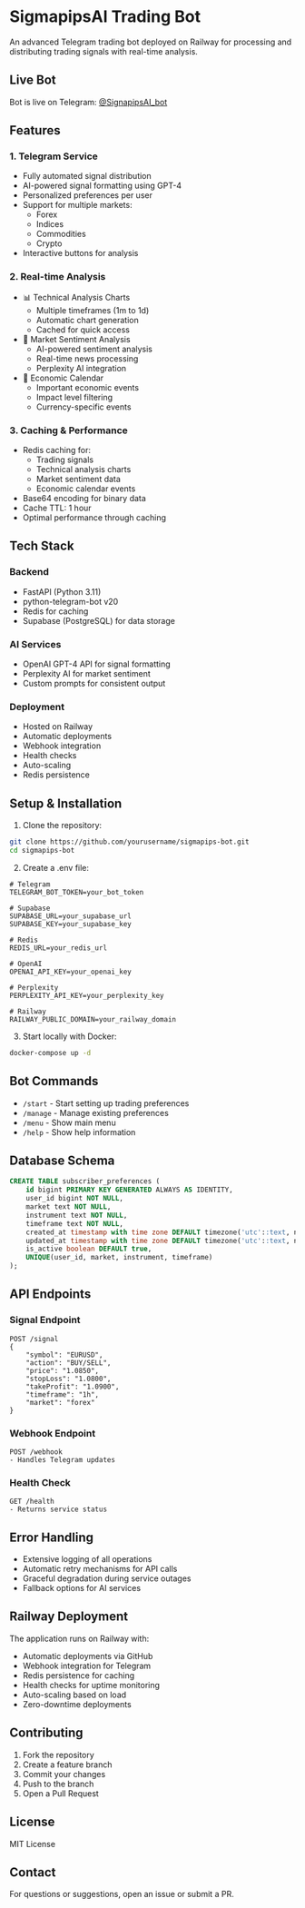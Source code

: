 # SigmapipsAI Trading Bot

An advanced Telegram trading bot deployed on Railway for processing and distributing trading signals with real-time analysis.

## Live Bot
Bot is live on Telegram: [@SignapipsAI_bot](https://t.me/SignapipsAI_bot)

## Features

### 1. Telegram Service
- Fully automated signal distribution
- AI-powered signal formatting using GPT-4
- Personalized preferences per user
- Support for multiple markets:
  - Forex
  - Indices 
  - Commodities
  - Crypto
- Interactive buttons for analysis

### 2. Real-time Analysis
- 📊 Technical Analysis Charts
  - Multiple timeframes (1m to 1d)
  - Automatic chart generation
  - Cached for quick access
- 🤖 Market Sentiment Analysis
  - AI-powered sentiment analysis
  - Real-time news processing
  - Perplexity AI integration
- 📅 Economic Calendar
  - Important economic events
  - Impact level filtering
  - Currency-specific events

### 3. Caching & Performance
- Redis caching for:
  - Trading signals
  - Technical analysis charts
  - Market sentiment data
  - Economic calendar events
- Base64 encoding for binary data
- Cache TTL: 1 hour
- Optimal performance through caching

## Tech Stack

### Backend
- FastAPI (Python 3.11)
- python-telegram-bot v20
- Redis for caching
- Supabase (PostgreSQL) for data storage

### AI Services
- OpenAI GPT-4 API for signal formatting
- Perplexity AI for market sentiment
- Custom prompts for consistent output

### Deployment
- Hosted on Railway
- Automatic deployments
- Webhook integration
- Health checks
- Auto-scaling
- Redis persistence

## Setup & Installation

1. Clone the repository:
```bash
git clone https://github.com/yourusername/sigmapips-bot.git
cd sigmapips-bot
```

2. Create a .env file:
```env
# Telegram
TELEGRAM_BOT_TOKEN=your_bot_token

# Supabase
SUPABASE_URL=your_supabase_url 
SUPABASE_KEY=your_supabase_key

# Redis
REDIS_URL=your_redis_url

# OpenAI
OPENAI_API_KEY=your_openai_key

# Perplexity
PERPLEXITY_API_KEY=your_perplexity_key

# Railway
RAILWAY_PUBLIC_DOMAIN=your_railway_domain
```

3. Start locally with Docker:
```bash
docker-compose up -d
```

## Bot Commands

- `/start` - Start setting up trading preferences
- `/manage` - Manage existing preferences
- `/menu` - Show main menu
- `/help` - Show help information

## Database Schema

```sql
CREATE TABLE subscriber_preferences (
    id bigint PRIMARY KEY GENERATED ALWAYS AS IDENTITY,
    user_id bigint NOT NULL,
    market text NOT NULL,
    instrument text NOT NULL, 
    timeframe text NOT NULL,
    created_at timestamp with time zone DEFAULT timezone('utc'::text, now()),
    updated_at timestamp with time zone DEFAULT timezone('utc'::text, now()),
    is_active boolean DEFAULT true,
    UNIQUE(user_id, market, instrument, timeframe)
);
```

## API Endpoints

### Signal Endpoint
```http
POST /signal
{
    "symbol": "EURUSD",
    "action": "BUY/SELL",
    "price": "1.0850",
    "stopLoss": "1.0800",
    "takeProfit": "1.0900",
    "timeframe": "1h",
    "market": "forex"
}
```

### Webhook Endpoint
```http
POST /webhook
- Handles Telegram updates
```

### Health Check
```http
GET /health
- Returns service status
```

## Error Handling

- Extensive logging of all operations
- Automatic retry mechanisms for API calls
- Graceful degradation during service outages
- Fallback options for AI services

## Railway Deployment

The application runs on Railway with:
- Automatic deployments via GitHub
- Webhook integration for Telegram
- Redis persistence for caching
- Health checks for uptime monitoring
- Auto-scaling based on load
- Zero-downtime deployments

## Contributing

1. Fork the repository
2. Create a feature branch
3. Commit your changes
4. Push to the branch
5. Open a Pull Request

## License

MIT License

## Contact

For questions or suggestions, open an issue or submit a PR.
